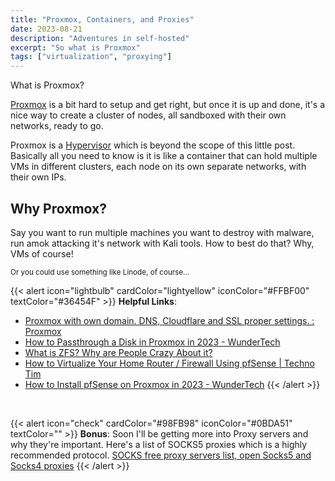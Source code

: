 ```yaml
---
title: "Proxmox, Containers, and Proxies"
date: 2023-08-21
description: "Adventures in self-hosted"
excerpt: "So what is Proxmox"
tags: ["virtualization", "proxying"]
---
```


What is Proxmox?

[Proxmox](https://www.proxmox.com/en/proxmox-ve) is a bit hard to setup and get right, but once it is up and done, it's a nice way to create a cluster of nodes, all sandboxed with their own networks, ready to go. 

<!--truncate-->

Proxmox is a [Hypervisor](https://www.redhat.com/en/topics/virtualization/what-is-a-hypervisor) which is beyond the scope of this little post. Basically all you need to know is it is like a container that can hold multiple VMs in different clusters, each node on its own separate networks, with their own IPs.


## Why Proxmox?

Say you want to run multiple machines you want to destroy with malware, run amok attacking it's network with Kali tools. How to best do that? Why, VMs of course!

<small>Or you could use something like Linode, of course...</small>



{{< alert icon="lightbulb" cardColor="lightyellow" iconColor="#FFBF00" textColor="#36454F" >}}
**Helpful Links**: 
- [Proxmox with own domain. DNS, Cloudflare and SSL proper settings. : Proxmox](https://www.reddit.com/r/Proxmox/comments/ryd0ki/comment/hrod3er/)
- [How to Passthrough a Disk in Proxmox in 2023 - WunderTech](https://www.wundertech.net/how-to-passthrough-a-disk-in-proxmox/)
- [What is ZFS? Why are People Crazy About it?](https://itsfoss.com/what-is-zfs/)
- [How to Virtualize Your Home Router / Firewall Using pfSense | Techno Tim](https://technotim.live/posts/proxmox-pfsense/)
- [How to Install pfSense on Proxmox in 2023 - WunderTech](https://www.wundertech.net/how-to-install-pfsense-on-proxmox/)
{{< /alert >}}

<br>


{{< alert icon="check" cardColor="#98FB98" iconColor="#0BDA51" textColor="" >}}
**Bonus**: 
Soon I'll be getting more into Proxy servers and why they're important. Here's a list of SOCKS5 proxies which is a highly recommended protocol.
[SOCKS free proxy servers list, open Socks5 and Socks4 proxies](https://spys.one/en/socks-proxy-list/)
{{< /alert >}}


